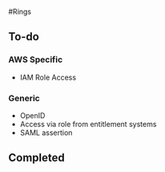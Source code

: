 #Rings

## To-do

### AWS Specific
* IAM Role Access

### Generic
* OpenID
* Access via role from entitlement systems
* SAML assertion

## Completed
